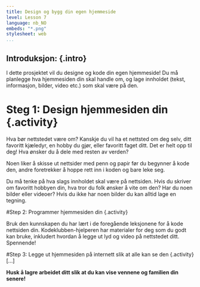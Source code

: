 ```yaml
---
title: Design og bygg din egen hjemmeside
level: Lesson 7
language: nb_NO
embeds: "*.png"
stylesheet: web
...
```


## __Introduksjon:__ {.intro}
I dette prosjektet vil du designe og kode din egen hjemmeside! Du må planlegge hva hjemmesiden din skal handle om, og lage innholdet (tekst, informasjon, bilder, video etc.) som skal være på den.

# Steg 1: Design hjemmesiden din {.activity} 
Hva bør nettstedet være om? Kanskje du vil ha et nettsted om deg selv, ditt favoritt kjæledyr, en hobby du gjør, eller favoritt faget ditt. Det er helt opp til deg! Hva ønsker du å dele med resten av verden? 

Noen liker å skisse ut nettsider med penn og papir før du begynner å kode den, andre foretrekker å hoppe rett inn i koden og bare leke seg. 

Du må tenke på hva slags innholdet skal være på nettsiden. Hvis du skriver om favoritt hobbyen din, hva tror du folk ønsker å vite om den? Har du noen bilder eller videoer? Hvis du ikke har noen bilder du kan alltid lage en tegning.

#Step 2: Programmer hjemmesiden din {.activity}

Bruk den kunnskapen du har lært i de foregående leksjonene for å kode nettsiden din. Kodeklubben-hjelperen har materialer for deg som du godt kan bruke, inkludert hvordan å legge ut lyd og video på nettstedet ditt. Spennende!

#Step 3: Legge ut hjemmesiden på internett slik at alle kan se den {.activity} 
[...] 

__Husk å lagre arbeidet ditt slik at du kan vise vennene og familien din senere!__